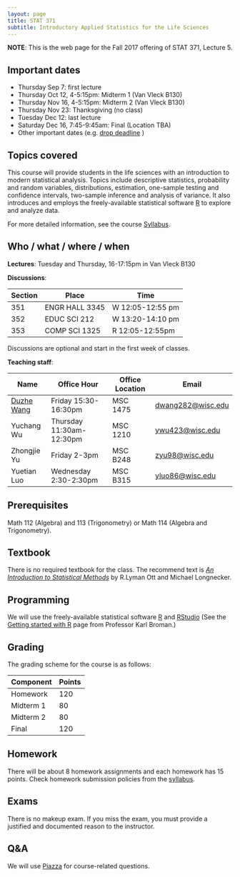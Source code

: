 ```yaml
---
layout: page
title: STAT 371
subtitle: Introductory Applied Statistics for the Life Sciences
---
```


**NOTE**: This is the web page for the Fall 2017 offering of STAT 371, Lecture 5.

## Important dates

- Thursday Sep 7: first lecture
- Thursday Oct 12, 4-5:15pm: Midterm 1 (Van Vleck B130)
- Thursday Nov 16, 4-5:15pm: Midterm 2 (Van Vleck B130)
- Thursday Nov 23: Thanksgiving (no class)
- Tuesday Dec 12: last lecture
- Saturday Dec 16, 7:45-9:45am: Final (Location TBA)
- Other important dates (e.g. [drop deadline](https://registrar.wisc.edu/fall_deadlines_at_a_glance.htm) )


## Topics covered

This course will provide students in the life sciences with an introduction to modern statistical analysis. Topics include descriptive statistics, probability and random variables, distributions, estimation, one-sample testing and confidence intervals, two-sample inference and analysis of variance. It also introduces and employs the freely-available statistical software [R](https://cran.r-project.org) to explore and analyze data.

For more detailed information, see the course [Syllabus](https://github.com/dzwang91/stat371/raw/gh-pages/lectures/Syllabus.pdf).

## Who / what / where / when

**Lectures**: Tuesday and Thursday, 16-17:15pm in Van Vleck B130

**Discussions**:

| Section | Place | Time |
|---------|-------|------|
| 351     | ENGR HALL 3345 | W 12:05-12:55 pm |
| 352     | EDUC SCI 212 | W 13:20-14:10 pm |
| 353     | COMP SCI 1325 | R 12:05-12:55pm |

Discussions are optional and start in the first week of classes.   

**Teaching staff**:

| Name          | Office Hour        | Office Location | Email           |
|---------------|--------------------|-----------------|-----------------|
| [Duzhe Wang](http://pages.cs.wisc.edu/~duzhe/)  | Friday 15:30-16:30pm | MSC 1475 | dwang282@wisc.edu |
| Yuchang Wu   | Thursday 11:30am-12:30pm | MSC 1210    | ywu423@wisc.edu    | 
| Zhongjie Yu  |  Friday 2-3pm    |  MSC B248     | zyu98@wisc.edu  |
| Yuetian Luo  | Wednesday 2:30-2:30pm  |  MSC B315    | yluo86@wisc.edu |



## Prerequisites

Math 112 (Algebra) and 113 (Trigonometry) or Math 114 (Algebra and Trigonometry).
 

## Textbook
There is no required textbook for the class. The recommend text is *[An Introduction to Statistical Methods](https://www.amazon.com/Introduction-Statistical-Analysis-Available-Enhanced/dp/0495017582)* by R.Lyman Ott and Michael Longnecker. 

## Programming 

We will use the freely-available statistical software [R](https://cran.r-project.org/) and [RStudio](https://www.rstudio.com/) (See the [Getting started with R](https://www.biostat.wisc.edu/~kbroman/teaching/stat371/R.html) page from Professor Karl Broman.) 


## Grading
The grading scheme for the course is as follows:

| Component  | Points  |
|-------------|-----|
| Homework  | 120 |
| Midterm 1 | 80 |
| Midterm 2   | 80 |
| Final | 120 |

## Homework

There will be about 8 homework assignments and each homework has 15 points. Check homework submission policies from the [syllabus](https://github.com/dzwang91/stat371/raw/gh-pages/lectures/Syllabus.pdf). 

## Exams

There is no makeup exam. If you miss the exam, you must provide a justified and documented reason to the instructor. 


## Q&A
We will use [Piazza](https://piazza.com/wisc/fall2017/stat3715fa17/home) for course-related questions. 

